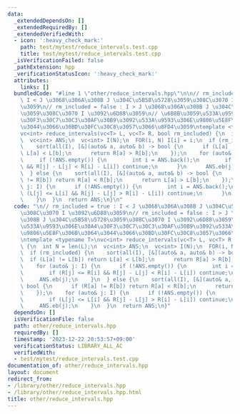 ```yaml
---
data:
  _extendedDependsOn: []
  _extendedRequiredBy: []
  _extendedVerifiedWith:
  - icon: ':heavy_check_mark:'
    path: test/mytest/reduce_intervals.test.cpp
    title: test/mytest/reduce_intervals.test.cpp
  _isVerificationFailed: false
  _pathExtension: hpp
  _verificationStatusIcon: ':heavy_check_mark:'
  attributes:
    links: []
  bundledCode: "#line 1 \"other/reduce_intervals.hpp\"\n\n// rm_included = true :\
    \ I < J \u3068\u306A\u308B J \u304C\u5B58\u5728\u3059\u308C\u3070 I \u3092\u6D88\
    \u3059\n// rm_included = false : I > J \u3068\u306A\u308B J \u304C\u5B58\u5728\
    \u3059\u308C\u3070 I \u3092\u6D88\u3059\n// \u6B8B\u3059\u533A\u9593\u306E\u30A4\
    \u30F3\u30C7\u30C3\u30AF\u30B9\u3092\u533A\u9593\u306E\u9806\u5E8F\u306B\u3064\
    \u3044\u3066\u30BD\u30FC\u30C8\u3057\u3066\u8FD4\u3059\ntemplate <typename T>\n\
    vc<int> reduce_intervals(vc<T> L, vc<T> R, bool rm_included) {\n  int N = len(L);\n\
    \  vc<int> ANS;\n  vc<int> I(N);\n  FOR(i, N) I[i] = i;\n  if (rm_included) {\n\
    \    sort(all(I), [&](auto& a, auto& b) -> bool {\n      if (L[a] != L[b]) return\
    \ L[a] < L[b];\n      return R[a] > R[b];\n    });\n    for (auto& j: I) {\n \
    \     if (!ANS.empty()) {\n        int i = ANS.back();\n        if (R[j] <= R[i]\
    \ && R[j] - L[j] < R[i] - L[i]) continue;\n      }\n      ANS.eb(j);\n    }\n\
    \  } else {\n    sort(all(I), [&](auto& a, auto& b) -> bool {\n      if (R[a]\
    \ != R[b]) return R[a] < R[b];\n      return L[a] > L[b];\n    });\n    for (auto&\
    \ j: I) {\n      if (!ANS.empty()) {\n        int i = ANS.back();\n        if\
    \ (L[j] <= L[i] && R[j] - L[j] > R[i] - L[i]) continue;\n      }\n      ANS.eb(j);\n\
    \    }\n  }\n  return ANS;\n}\n"
  code: "\n// rm_included = true : I < J \u3068\u306A\u308B J \u304C\u5B58\u5728\u3059\
    \u308C\u3070 I \u3092\u6D88\u3059\n// rm_included = false : I > J \u3068\u306A\
    \u308B J \u304C\u5B58\u5728\u3059\u308C\u3070 I \u3092\u6D88\u3059\n// \u6B8B\u3059\
    \u533A\u9593\u306E\u30A4\u30F3\u30C7\u30C3\u30AF\u30B9\u3092\u533A\u9593\u306E\
    \u9806\u5E8F\u306B\u3064\u3044\u3066\u30BD\u30FC\u30C8\u3057\u3066\u8FD4\u3059\
    \ntemplate <typename T>\nvc<int> reduce_intervals(vc<T> L, vc<T> R, bool rm_included)\
    \ {\n  int N = len(L);\n  vc<int> ANS;\n  vc<int> I(N);\n  FOR(i, N) I[i] = i;\n\
    \  if (rm_included) {\n    sort(all(I), [&](auto& a, auto& b) -> bool {\n    \
    \  if (L[a] != L[b]) return L[a] < L[b];\n      return R[a] > R[b];\n    });\n\
    \    for (auto& j: I) {\n      if (!ANS.empty()) {\n        int i = ANS.back();\n\
    \        if (R[j] <= R[i] && R[j] - L[j] < R[i] - L[i]) continue;\n      }\n \
    \     ANS.eb(j);\n    }\n  } else {\n    sort(all(I), [&](auto& a, auto& b) ->\
    \ bool {\n      if (R[a] != R[b]) return R[a] < R[b];\n      return L[a] > L[b];\n\
    \    });\n    for (auto& j: I) {\n      if (!ANS.empty()) {\n        int i = ANS.back();\n\
    \        if (L[j] <= L[i] && R[j] - L[j] > R[i] - L[i]) continue;\n      }\n \
    \     ANS.eb(j);\n    }\n  }\n  return ANS;\n}"
  dependsOn: []
  isVerificationFile: false
  path: other/reduce_intervals.hpp
  requiredBy: []
  timestamp: '2023-12-22 20:53:57+09:00'
  verificationStatus: LIBRARY_ALL_AC
  verifiedWith:
  - test/mytest/reduce_intervals.test.cpp
documentation_of: other/reduce_intervals.hpp
layout: document
redirect_from:
- /library/other/reduce_intervals.hpp
- /library/other/reduce_intervals.hpp.html
title: other/reduce_intervals.hpp
---
```


